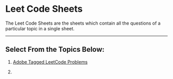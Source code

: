 # Leet Code Sheets

The Leet Code Sheets are the sheets which contain all the questions of a particular topic in a single sheet.

---

## Select From the Topics Below:

1. [Adobe Tagged LeetCode Problems](Adobe%20Tagged%20LeetCode%20Problems.pdf)

2. 